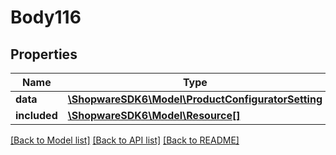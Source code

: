# Body116

## Properties
Name | Type | Description | Notes
------------ | ------------- | ------------- | -------------
**data** | [**\ShopwareSDK6\Model\ProductConfiguratorSetting**](ProductConfiguratorSetting.md) |  | [optional] 
**included** | [**\ShopwareSDK6\Model\Resource[]**](Resource.md) |  | [optional] 

[[Back to Model list]](../../README.md#documentation-for-models) [[Back to API list]](../../README.md#documentation-for-api-endpoints) [[Back to README]](../../README.md)

